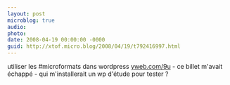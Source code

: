 ```yaml
---
layout: post
microblog: true
audio: 
photo: 
date: 2008-04-19 00:00:00 -0000
guid: http://xtof.micro.blog/2008/04/19/t792416997.html
---
```

utiliser les #microformats dans wordpress [yweb.com/9u](http://yweb.com/9u) - ce billet m'avait échappé - qui m'installerait un wp d'étude pour tester ?
